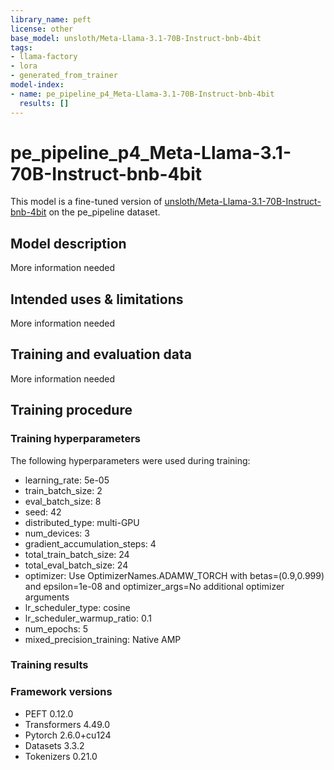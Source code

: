 ```yaml
---
library_name: peft
license: other
base_model: unsloth/Meta-Llama-3.1-70B-Instruct-bnb-4bit
tags:
- llama-factory
- lora
- generated_from_trainer
model-index:
- name: pe_pipeline_p4_Meta-Llama-3.1-70B-Instruct-bnb-4bit
  results: []
---
```


<!-- This model card has been generated automatically according to the information the Trainer had access to. You
should probably proofread and complete it, then remove this comment. -->

# pe_pipeline_p4_Meta-Llama-3.1-70B-Instruct-bnb-4bit

This model is a fine-tuned version of [unsloth/Meta-Llama-3.1-70B-Instruct-bnb-4bit](https://huggingface.co/unsloth/Meta-Llama-3.1-70B-Instruct-bnb-4bit) on the pe_pipeline dataset.

## Model description

More information needed

## Intended uses & limitations

More information needed

## Training and evaluation data

More information needed

## Training procedure

### Training hyperparameters

The following hyperparameters were used during training:
- learning_rate: 5e-05
- train_batch_size: 2
- eval_batch_size: 8
- seed: 42
- distributed_type: multi-GPU
- num_devices: 3
- gradient_accumulation_steps: 4
- total_train_batch_size: 24
- total_eval_batch_size: 24
- optimizer: Use OptimizerNames.ADAMW_TORCH with betas=(0.9,0.999) and epsilon=1e-08 and optimizer_args=No additional optimizer arguments
- lr_scheduler_type: cosine
- lr_scheduler_warmup_ratio: 0.1
- num_epochs: 5
- mixed_precision_training: Native AMP

### Training results



### Framework versions

- PEFT 0.12.0
- Transformers 4.49.0
- Pytorch 2.6.0+cu124
- Datasets 3.3.2
- Tokenizers 0.21.0